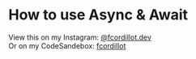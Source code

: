 # How to use Async & Await

View this on my Instagram: [@fcordillot.dev](https://instagram.com/fcordillot.dev)
<br />
Or on my CodeSandebox: [fcordillot](https://codesandbox.io/u/fcordillot/sandboxes)
